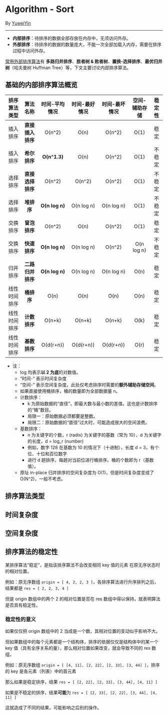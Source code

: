# Algorithm - Sort

By [YuweiYin](https://yuweiyin.github.io/)

---

- **内部排序**：待排序的数据全部存放在内存中，无须访问外存。
- **外部排序**：待排序的数据的数量庞大，不能一次全部加载入内存，需要在排序过程中访问外存。

[常用外部排序算法](http://data.biancheng.net/out_sort/)有 **多路归并排序**、**胜者树 & 败者树**、**置换-选择排序**、**最优归并树**（哈夫曼树 Huffman Tree）等，下文主要讨论内部排序算法。

## 基础的内部排序算法概览

排序算法类型 | 算法名称 | 时间-平均情况 | 时间-最好情况 | 时间-最坏情况 | 空间-辅助存储 | 稳定性
:-: | :-: | :-: | :-: | :-: | :-: | :-:
插入排序 | **直接插入排序** | O(n^2) | O(n) | O(n^2) | O(1) | 稳定
插入排序 | **希尔排序** | **O(n^1.3)** | O(n) | O(n^2) | O(1) | 不稳定
选择排序 | **直接选择排序** | O(n^2) | O(n^2) | O(n^2) | O(1) | 不稳定
选择排序 | **堆排序** | **O(n log n)** | O(n log n) | O(n log n) | O(1) | 不稳定
交换排序 | **冒泡排序** | O(n^2) | O(n) | O(n^2) | O(1) | 稳定 | 
交换排序 | **快速排序** | **O(n log n)** | O(n log n) | O(n^2) | O(n log n) | 不稳定
归并排序 | **二路归并排序** | **O(n log n)** | O(n log n) | O(n log n) | O(n) | 稳定
线性时间排序 | **桶排序** | O(n) | O(n) | O(n) | O(n) | 稳定
线性时间排序 | **计数排序** | O(n+k) | O(n+k) | O(n+k) | O(k) | 稳定
线性时间排序 | **基数排序** | O(d(r+n)) | O(d(r+n)) | O(d(r+n)) | O(r) | 稳定

- 注：
	- log 均表示**以 2 为底**的对数值。
	- “时间-” 表示时间复杂度
	- “空间-” 表示空间复杂度。此处仅考虑排序时需要的**额外辅助存储空间**。
	- 如果直接使用桶排序，桶的数量即为全部数据量 n。
	- 计数排序：
		- k 为原始数据的“直径”，即最大数与最小数的差值。这也是计数排序的“桶”数目。
		- 局限一：原始数据必须都要是整数。
		- 局限二：原始数据的“直径”过大时，可能造成很大的空间浪费。
	- 基数排序：
		- n 为关键字的个数，r (radix) 为关键字的基数（常为 10），d 为关键字的长度，d = log_r (number)
		- 例如，数字 128 在基数为 10 的情况下（十进制），长度 d = 3，有个位、十位和百位数字
		- 进行 d 趟排序，每趟对当前位进行桶排序。桶的个数即为 r（基数值）。
	- 原址 in-place 归并排序的空间复杂度为 O(1)，但是时间复杂度变成了 O(N^2)，一般不考虑。

## 排序算法类型


## 时间复杂度


## 空间复杂度


## 排序算法的稳定性

某排序算法“稳定”，是指该排序算法不会改变相同 key 值的元素 在原无序状态时的相对位置。

例如：原无序数组 `origin = [ 4, 2, 2, 3 ]`，各排序算法进行升序排列之后，结果都是 `res = [ 2, 2, 3, 4 ]`

但是 origin 数组中的两个 2 的相对位置是否在 res 数组中得以保持，就表明算法是否具有稳定性。

### 稳定性的意义

如果仅仅把 origin 数组中的 2 当成是一个数，其相对位置的变动似乎影响不大。

但如果数组中的每个元素都是一个结构体，排序的依据仅仅是结构体中的某一个 key 值（具有全序关系的量），那么相对位置如果改变，就会导致不同的 res 数组。

例如：原无序数组 `origin = [ [4, 11], [2, 22], [2, 33], [3, 44] ]`，排序的 key 是各元素（列表）中的首元素

那么如果是稳定排序，结果 `res = [ [2, 22], [2, 33], [3, 44], [4, 11] ]`

如果是不稳定的排序，结果**可能**为 `res = [ [2, 33], [2, 22], [3, 44], [4, 11] ]`

这就造成了不同的结果，可能影响之后别的操作。


